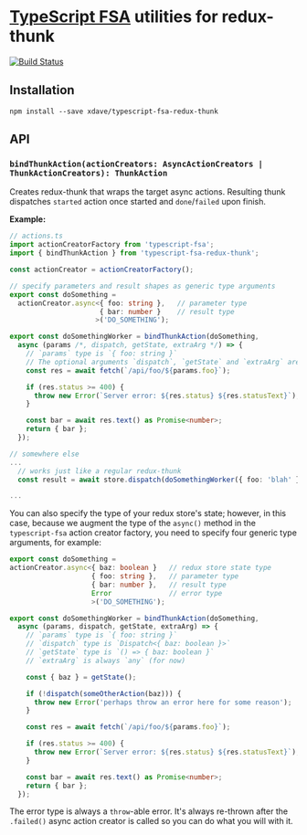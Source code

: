 # [TypeScript FSA](https://github.com/aikoven/typescript-fsa) utilities for redux-thunk
[![Build Status][travis-image]][travis-url]

## Installation

```
npm install --save xdave/typescript-fsa-redux-thunk
```

## API

### `bindThunkAction(actionCreators: AsyncActionCreators | ThunkActionCreators): ThunkAction`

Creates redux-thunk that wraps the target async actions.
Resulting thunk dispatches `started` action once started and `done`/`failed`
upon finish.

**Example:**

```ts
// actions.ts
import actionCreatorFactory from 'typescript-fsa';
import { bindThunkAction } from 'typescript-fsa-redux-thunk';

const actionCreator = actionCreatorFactory();

// specify parameters and result shapes as generic type arguments
export const doSomething =
  actionCreator.async<{ foo: string },   // parameter type
                      { bar: number }    // result type
                     >('DO_SOMETHING');

export const doSomethingWorker = bindThunkAction(doSomething,
  async (params /*, dispatch, getState, extraArg */) => {
    // `params` type is `{ foo: string }`
    // The optional arguments `dispatch`, `getState` and `extraArg` are `any`
    const res = await fetch(`/api/foo/${params.foo}`);

    if (res.status >= 400) {
      throw new Error(`Server error: ${res.status} ${res.statusText}`);
    }

    const bar = await res.text() as Promise<number>;
    return { bar };
  });

// somewhere else
...
  // works just like a regular redux-thunk
  const result = await store.dispatch(doSomethingWorker({ foo: 'blah' }));

...
```

You can also specify the type of your redux store's state; however, in this
case, because we augment the type of the `async()` method in the `typescript-fsa`
action creator factory, you need to specify four generic type arguments, for example:

```ts
export const doSomething =
actionCreator.async<{ baz: boolean }   // redux store state type
                    { foo: string },   // parameter type
                    { bar: number },   // result type
                    Error              // error type
                    >('DO_SOMETHING');

export const doSomethingWorker = bindThunkAction(doSomething,
  async (params, dispatch, getState, extraArg) => {
    // `params` type is `{ foo: string }`
    // `dispatch` type is `Dispatch<{ baz: boolean }>`
    // `getState` type is `() => { baz: boolean }`
    // `extraArg` is always `any` (for now)

    const { baz } = getState();

    if (!dispatch(someOtherAction(baz))) {
      throw new Error('perhaps throw an error here for some reason');
    }

    const res = await fetch(`/api/foo/${params.foo}`);

    if (res.status >= 400) {
      throw new Error(`Server error: ${res.status} ${res.statusText}`);
    }

    const bar = await res.text() as Promise<number>;
    return { bar };
  });
```

The error type is always a `throw`-able error.  It's always re-thrown after
the `.failed()` async action creator is called so you can do what you will with it.

[travis-image]: https://travis-ci.org/xdave/typescript-fsa-redux-thunk.svg?branch=master
[travis-url]: https://travis-ci.org/xdave/typescript-fsa-redux-thunk
